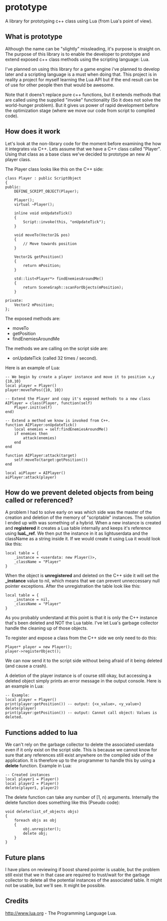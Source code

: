 prototype
=========
A library for prototyping c++ class using Lua (from Lua's point of view).

## What is prototype ##

Although the name can be "slightly" missleading, it's purpose is straight on. The purpose of this library
is to enable the developer to prototype and extend exposed c++ class methods using the scripting language: Lua.

I've planned on using this library for a game engine i've planned to develop later and a scripting language
is a must when doing that. This project is in reality a project for myself learning the Lua API but if the end
result can be of use for other people then that would be awesome.

Note that it doens't replace pure c++ functions, but it extends methods that are called using the supplied "invoke" 
functionality (So it does not solve the world-hunger problem). But it gives us power of rapid development before
the optimization stage (where we move our code from script to complied code).

How does it work
----------------
Let's look at the non-library code for the moment before examining the how it integrates via C++. Lets assume that we have a
C++ class called "Player". Using that class as a base class we've decided to prototype an new AI player class.

The Player class looks like this on the C++ side:

    class Player : public ScriptObject
    {
    public:
        DEFINE_SCRIPT_OBJECT(Player);
        
        Player();
        virtual ~Player();
        
        inline void onUpdateTick()
        {
            Script::invoke(this, "onUpdateTick");
        }
        
        void moveTo(Vector2& pos)
        {
            // Move towards position
        }
        
        Vector2& getPosition()
        {
            return mPosition;
        }
        
        std::list<Player*> findEnemiesAroundMe()
        {
            return SceneGraph::scanForObjects(mPosition);
        }
        
    private:
        Vector2 mPosition;
    };

The exposed methods are:
* moveTo
* getPosition
* findEnemiesAroundMe

The methods we are calling on the script side are:
* onUpdateTick (called 32 times / second).

Here is an example of Lua:

    -- We begin by create a player instance and move it to position x,y {10,10}
    local player = Player()
    player:moveToPos({10, 10})
    
    -- Extend the Player and copy it's exposed methods to a new class
    AIPlayer = class(Player, function(self)
        Player.init(self)
    end)
    
    -- Extend a method we know is invoked from C++.
    function AIPlayer:onUpdateTick()
        local enemies = self:findEnemiesAroundMe()
        if enemies then
            attack(enemies)
        end
    end
    
    function AIPlayer:attack(target)
        self:moveTo(target:getPosition())
    end
    
    local aiPlayer = AIPlayer()
    aiPlayer:attack(player)

How do we prevent deleted objects from being called or referenced?
------------------------------------------------------------------

A problem I had to solve early on was which side was the master of the creation and deletion of the memory of
"scriptable" instances. The solution I ended up with was something of a hybrid. When a new instance is created and
**registered** it creates a Lua table internally and keeps it's reference using **luaL_ref**. We then put the instance
in it as lightuserdata and the className as a string inside it. If we would create it using Lua it would look like this:

    local table = {
        _instance = <userdata: new Player()>,
        _className = "Player"
    }

When the object is **unregistered** and deleted on the C++ side it will set the **_instance** value to nil, which means
that we can prevent unneccessary null pointer exceptions. After the unregistration the table look like this:

    local table = {
        _instance = nil,
        _className = "Player"
    }

As you probably understand at this point is that it is only the C++ instance that's been deleted and NOT the Lua
table. I've let Lua's garbage collector handle the cleaning up of those objects.

To register and expose a class from the C++ side we only need to do this:

    Player* player = new Player();
    player->registerObject();

We can now send it to the script side without being afraid of it being deleted (and cause a crash). 

A deletion of the player instance is of course still okay, but accessing a deleted object simply 
prints an error message in the output console. Here is an example in Lua:

    -- Example:
    local player = Player()
    print(player:getPosition()) -- output: {<x_value>, <y_value>}
    delete(player)
    print(player:getPosition()) -- output: Cannot call object: Values is deleted.

Functions added to lua
----------------------

We can't rely on the garbage collector to delete the associated userdata even if it only exist on the script side. 
This is because we cannot know for sure that any references still exist anywhere on the compiled side of the application.
It is therefore up to the programmer to handle this by using a **delete** function. Example in Lua:

    -- Created instances
    local player1 = Player()
    local player2 = Player()
    delete(player1, player2)

The delete function can take any number of [1, n) arguments. Internally the delete function does something like this (Pseudo code):

    void delete(list_of_objects objs)
    {
        foreach objs as obj
        {
            obj.unregister();
            delete obj;
        }
    }

Future plans
-------------

I have plans on reviewing if boost shared pointer is usable, but the problem still exist that we in that 
case are required to trust/wait for the garbage collector to delete all the potential instances of the associated table.
It might not be usable, but we'll see. It might be possible.


Credits
-------
http://www.lua.org - The Programming Language Lua.
